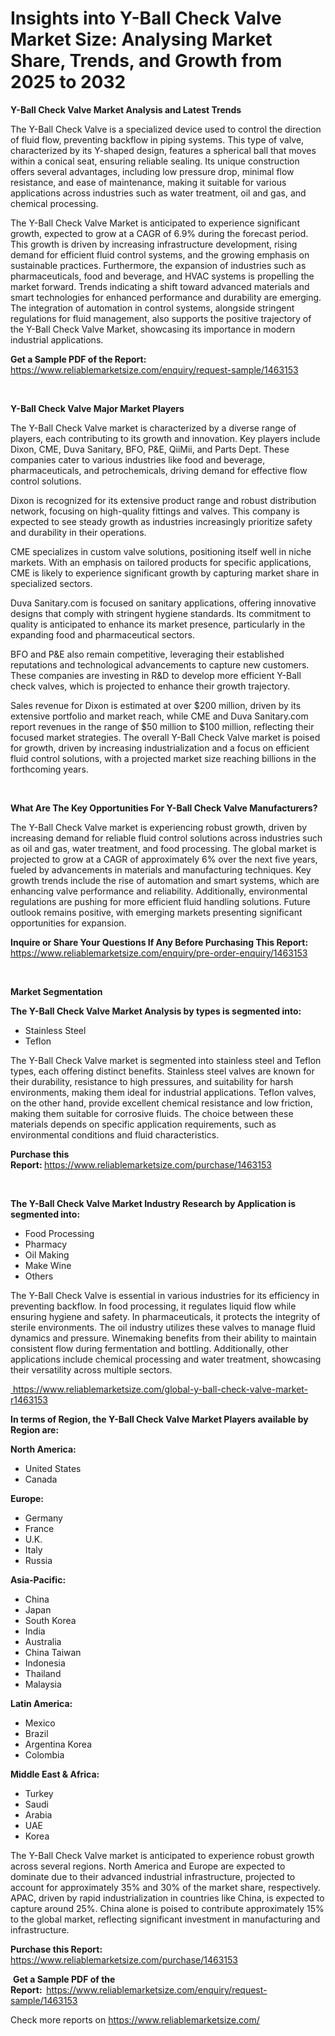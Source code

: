 <p><h1>Insights into Y-Ball Check Valve Market Size: Analysing Market Share, Trends, and Growth from 2025 to 2032</h1></p><p><strong>Y-Ball Check Valve Market Analysis and Latest Trends</strong></p>
<p><p>The Y-Ball Check Valve is a specialized device used to control the direction of fluid flow, preventing backflow in piping systems. This type of valve, characterized by its Y-shaped design, features a spherical ball that moves within a conical seat, ensuring reliable sealing. Its unique construction offers several advantages, including low pressure drop, minimal flow resistance, and ease of maintenance, making it suitable for various applications across industries such as water treatment, oil and gas, and chemical processing.</p><p>The Y-Ball Check Valve Market is anticipated to experience significant growth, expected to grow at a CAGR of 6.9% during the forecast period. This growth is driven by increasing infrastructure development, rising demand for efficient fluid control systems, and the growing emphasis on sustainable practices. Furthermore, the expansion of industries such as pharmaceuticals, food and beverage, and HVAC systems is propelling the market forward. Trends indicating a shift toward advanced materials and smart technologies for enhanced performance and durability are emerging. The integration of automation in control systems, alongside stringent regulations for fluid management, also supports the positive trajectory of the Y-Ball Check Valve Market, showcasing its importance in modern industrial applications.</p></p>
<p><strong>Get a Sample PDF of the Report:&nbsp;</strong> <a href="https://www.reliablemarketsize.com/enquiry/request-sample/1463153?utm_campaign=2302&utm_medium=2&utm_source=Github&utm_content=ia&utm_term=27022025&utm_id=y-ball-check-valve">https://www.reliablemarketsize.com/enquiry/request-sample/1463153</a></p>
<p>&nbsp;</p>
<p><strong>Y-Ball Check Valve Major Market Players</strong></p>
<p><p>The Y-Ball Check Valve market is characterized by a diverse range of players, each contributing to its growth and innovation. Key players include Dixon, CME, Duva Sanitary, BFO, P&E, QiiMii, and Parts Dept. These companies cater to various industries like food and beverage, pharmaceuticals, and petrochemicals, driving demand for effective flow control solutions.</p><p>Dixon is recognized for its extensive product range and robust distribution network, focusing on high-quality fittings and valves. This company is expected to see steady growth as industries increasingly prioritize safety and durability in their operations.</p><p>CME specializes in custom valve solutions, positioning itself well in niche markets. With an emphasis on tailored products for specific applications, CME is likely to experience significant growth by capturing market share in specialized sectors.</p><p>Duva Sanitary.com is focused on sanitary applications, offering innovative designs that comply with stringent hygiene standards. Its commitment to quality is anticipated to enhance its market presence, particularly in the expanding food and pharmaceutical sectors.</p><p>BFO and P&E also remain competitive, leveraging their established reputations and technological advancements to capture new customers. These companies are investing in R&D to develop more efficient Y-Ball check valves, which is projected to enhance their growth trajectory.</p><p>Sales revenue for Dixon is estimated at over $200 million, driven by its extensive portfolio and market reach, while CME and Duva Sanitary.com report revenues in the range of $50 million to $100 million, reflecting their focused market strategies. The overall Y-Ball Check Valve market is poised for growth, driven by increasing industrialization and a focus on efficient fluid control solutions, with a projected market size reaching billions in the forthcoming years.</p></p>
<p>&nbsp;</p>
<p><strong>What Are The Key Opportunities For Y-Ball Check Valve Manufacturers?</strong></p>
<p><p>The Y-Ball Check Valve market is experiencing robust growth, driven by increasing demand for reliable fluid control solutions across industries such as oil and gas, water treatment, and food processing. The global market is projected to grow at a CAGR of approximately 6% over the next five years, fueled by advancements in materials and manufacturing techniques. Key growth trends include the rise of automation and smart systems, which are enhancing valve performance and reliability. Additionally, environmental regulations are pushing for more efficient fluid handling solutions. Future outlook remains positive, with emerging markets presenting significant opportunities for expansion.</p></p>
<p><strong>Inquire or Share Your Questions If Any Before Purchasing This Report:</strong> <a href="https://www.reliablemarketsize.com/enquiry/pre-order-enquiry/1463153?utm_campaign=2302&utm_medium=2&utm_source=Github&utm_content=ia&utm_term=27022025&utm_id=y-ball-check-valve">https://www.reliablemarketsize.com/enquiry/pre-order-enquiry/1463153</a></p>
<p>&nbsp;</p>
<p><strong>Market Segmentation</strong></p>
<p><strong>The Y-Ball Check Valve Market Analysis by types is segmented into:</strong></p>
<p><ul><li>Stainless Steel</li><li>Teflon</li></ul></p>
<p><p>The Y-Ball Check Valve market is segmented into stainless steel and Teflon types, each offering distinct benefits. Stainless steel valves are known for their durability, resistance to high pressures, and suitability for harsh environments, making them ideal for industrial applications. Teflon valves, on the other hand, provide excellent chemical resistance and low friction, making them suitable for corrosive fluids. The choice between these materials depends on specific application requirements, such as environmental conditions and fluid characteristics.</p></p>
<p><strong>Purchase this Report:&nbsp;</strong><a href="https://www.reliablemarketsize.com/purchase/1463153?utm_campaign=2302&utm_medium=2&utm_source=Github&utm_content=ia&utm_term=27022025&utm_id=y-ball-check-valve">https://www.reliablemarketsize.com/purchase/1463153</a></p>
<p>&nbsp;</p>
<p><strong>The Y-Ball Check Valve Market Industry Research by Application is segmented into:</strong></p>
<p><ul><li>Food Processing</li><li>Pharmacy</li><li>Oil Making</li><li>Make Wine</li><li>Others</li></ul></p>
<p><p>The Y-Ball Check Valve is essential in various industries for its efficiency in preventing backflow. In food processing, it regulates liquid flow while ensuring hygiene and safety. In pharmaceuticals, it protects the integrity of sterile environments. The oil industry utilizes these valves to manage fluid dynamics and pressure. Winemaking benefits from their ability to maintain consistent flow during fermentation and bottling. Additionally, other applications include chemical processing and water treatment, showcasing their versatility across multiple sectors.</p></p>
<p><a href="https://www.reliablemarketsize.com/global-y-ball-check-valve-market-r1463153?utm_campaign=2302&utm_medium=2&utm_source=Github&utm_content=ia&utm_term=27022025&utm_id=y-ball-check-valve">&nbsp;https://www.reliablemarketsize.com/global-y-ball-check-valve-market-r1463153</a></p>
<p><strong>In terms of Region, the Y-Ball Check Valve Market Players available by Region are:</strong></p>
<p>
    <p> <strong> North America: </strong>
        <ul>
            <li>United States</li>
            <li>Canada</li>
        </ul>
        </p> 
    <p> <strong> Europe: </strong>
        <ul>
            <li>Germany</li>
            <li>France</li>
            <li>U.K.</li>
            <li>Italy</li>
            <li>Russia</li>
        </ul>
        </p> 
    <p> <strong> Asia-Pacific: </strong>
        <ul>
            <li>China</li>
            <li>Japan</li>
            <li>South Korea</li>
            <li>India</li>
            <li>Australia</li>
            <li>China Taiwan</li>
            <li>Indonesia</li>
            <li>Thailand</li>
            <li>Malaysia</li>
        </ul>
        </p> 
    <p> <strong> Latin America: </strong>
        <ul>
            <li>Mexico</li>
            <li>Brazil</li>
            <li>Argentina Korea</li>
            <li>Colombia</li>
        </ul>
        </p> 
    <p> <strong> Middle East & Africa: </strong>
        <ul>
            <li>Turkey</li>
            <li>Saudi</li>
            <li>Arabia</li>
            <li>UAE</li>
            <li>Korea</li>
        </ul>
    </p>
    </p>
<p><p>The Y-Ball Check Valve market is anticipated to experience robust growth across several regions. North America and Europe are expected to dominate due to their advanced industrial infrastructure, projected to account for approximately 35% and 30% of the market share, respectively. APAC, driven by rapid industrialization in countries like China, is expected to capture around 25%. China alone is poised to contribute approximately 15% to the global market, reflecting significant investment in manufacturing and infrastructure.</p></p>
<p><strong>Purchase this Report: </strong><a href="https://www.reliablemarketsize.com/purchase/1463153?utm_campaign=2302&utm_medium=2&utm_source=Github&utm_content=ia&utm_term=27022025&utm_id=y-ball-check-valve">https://www.reliablemarketsize.com/purchase/1463153</a></p>
<p>&nbsp;<strong>Get a Sample PDF of the Report:&nbsp;&nbsp;</strong><a href="https://www.reliablemarketsize.com/enquiry/request-sample/1463153?utm_campaign=2302&utm_medium=2&utm_source=Github&utm_content=ia&utm_term=27022025&utm_id=y-ball-check-valve">https://www.reliablemarketsize.com/enquiry/request-sample/1463153</a></p>
<p><strong></strong></p>
<p>Check more reports on <a href="https://www.reliablemarketsize.com/?utm_campaign=2302&utm_medium=2&utm_source=Github&utm_content=ia&utm_term=27022025&utm_id=y-ball-check-valve">https://www.reliablemarketsize.com/</a></p>
